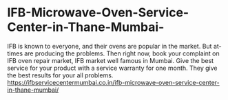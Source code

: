 # IFB-Microwave-Oven-Service-Center-in-Thane-Mumbai-
IFB is known to everyone, and their ovens are popular in the market. But at-times are producing the problems. Then right now, book your complaint on IFB oven repair market, IFB market well famous in Mumbai. Give the best service for your product with a service warranty for one month. They give the best results for your all problems. https://ifbservicecentermumbai.co.in/ifb-microwave-oven-service-center-in-thane-mumbai/
